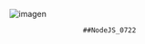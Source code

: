 ![imagen](https://user-images.githubusercontent.com/104821476/179922217-28942630-7933-4b58-8262-0352ead0d183.png)   

                      ##NodeJS_0722
